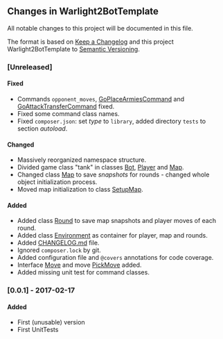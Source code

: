 ## Changes in Warlight2BotTemplate

All notable changes to this project will be documented in this file.

The format is based on [Keep a Changelog](http://keepachangelog.com/) and this project Warlight2BotTemplate to [Semantic Versioning](http://semver.org/).

### [Unreleased]
#### Fixed
- Commands `opponent_moves`, [GoPlaceArmiesCommand](src/Command/GoPlaceArmiesCommand.php) and [GoAttackTransferCommand](src/Command/GoAttackTransferCommand.php) fixed.
- Fixed some command class names.
- Fixed `composer.json`: set _type_ to `library`, added directory `tests` to section _autoload_.
#### Changed
- Massively reorganized namespace structure.
- Divided game class "tank" in classes [Bot](src/Bot.php), [Player](src/Game/Player.php) and [Map](src/Game/Map.php).
- Changed class [Map](src/Game/Map.php) to save _snapshots_ for rounds - changed whole object initialization process.
- Moved map initialization to class [SetupMap](src/Game/SetupMap.php).
#### Added
- Added class [Round](src/Game/Round.php) to save map snapshots and player moves of each round.
- Added class [Environment](src/Game/Environment.php) as container for player, map and rounds.
- Added [CHANGELOG.md](CHANGELOG.md) file.
- Ignored `composer.lock` by git.
- Added configuration file and `@covers` annotations for code coverage.
- Interface [Move](src/Game/Move/Move) and move [PickMove](src/Game/Move/PickMove) added.
- Added missing unit test for command classes.
 
### [0.0.1] - 2017-02-17
#### Added
- First (unusable) version
- First UnitTests